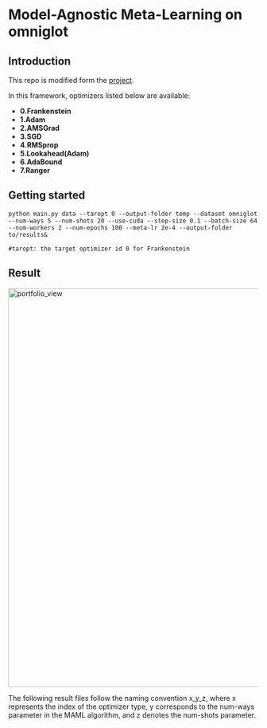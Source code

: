# Model-Agnostic Meta-Learning on omniglot

## Introduction

This repo is modified form the [project](https://github.com/tristandeleu/pytorch-maml).


In this framework, optimizers listed below are available:
- **0.Frankenstein**
- **1.Adam**
- **2.AMSGrad**
- **3.SGD**
- **4.RMSprop**
- **5.Lookahead(Adam)**
- **6.AdaBound**
- **7.Ranger**


## Getting started

```
python main.py data --taropt 0 --output-folder temp --dataset omniglot --num-ways 5 --num-shots 20 --use-cuda --step-size 0.1 --batch-size 64 --num-workers 2 --num-epochs 100 --meta-lr 2e-4 --output-folder to/results&

#taropt: the target optimizer id 0 for Frankenstein
```

## Result
<img width="800" alt="portfolio_view" src="https://github.com/acctouhou/Frankenstein_optimizer_temp/blob/main/2_Experiment_Pytorch/MAML/maml.png">

The following result files follow the naming convention x_y_z, where x represents the index of the optimizer type, y corresponds to the num-ways parameter in the MAML algorithm, and z denotes the num-shots parameter.








